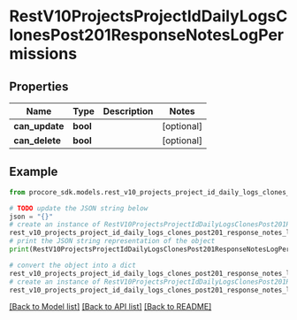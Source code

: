 # RestV10ProjectsProjectIdDailyLogsClonesPost201ResponseNotesLogPermissions


## Properties

Name | Type | Description | Notes
------------ | ------------- | ------------- | -------------
**can_update** | **bool** |  | [optional] 
**can_delete** | **bool** |  | [optional] 

## Example

```python
from procore_sdk.models.rest_v10_projects_project_id_daily_logs_clones_post201_response_notes_log_permissions import RestV10ProjectsProjectIdDailyLogsClonesPost201ResponseNotesLogPermissions

# TODO update the JSON string below
json = "{}"
# create an instance of RestV10ProjectsProjectIdDailyLogsClonesPost201ResponseNotesLogPermissions from a JSON string
rest_v10_projects_project_id_daily_logs_clones_post201_response_notes_log_permissions_instance = RestV10ProjectsProjectIdDailyLogsClonesPost201ResponseNotesLogPermissions.from_json(json)
# print the JSON string representation of the object
print(RestV10ProjectsProjectIdDailyLogsClonesPost201ResponseNotesLogPermissions.to_json())

# convert the object into a dict
rest_v10_projects_project_id_daily_logs_clones_post201_response_notes_log_permissions_dict = rest_v10_projects_project_id_daily_logs_clones_post201_response_notes_log_permissions_instance.to_dict()
# create an instance of RestV10ProjectsProjectIdDailyLogsClonesPost201ResponseNotesLogPermissions from a dict
rest_v10_projects_project_id_daily_logs_clones_post201_response_notes_log_permissions_from_dict = RestV10ProjectsProjectIdDailyLogsClonesPost201ResponseNotesLogPermissions.from_dict(rest_v10_projects_project_id_daily_logs_clones_post201_response_notes_log_permissions_dict)
```
[[Back to Model list]](../README.md#documentation-for-models) [[Back to API list]](../README.md#documentation-for-api-endpoints) [[Back to README]](../README.md)


